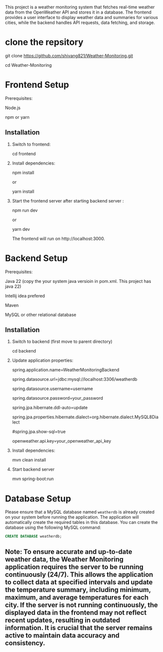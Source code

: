 This project is a weather monitoring system that fetches real-time weather data from the OpenWeather API and stores it in a database.
The frontend provides a user interface to display weather data and summaries for various cities, while the backend handles API requests, data fetching, and storage.

# clone the repsitory
  git clone https://github.com/shivang821/Weather-Monitoring.git

  cd Weather-Monitoring
  
# Frontend Setup
  Prerequisites:
  
  Node.js
  
  npm or yarn
  
  ## Installation
  1. Switch to frontend:
     
     cd frontend
     
  3. Install dependencies:
     
     npm install
     
     or
     
     yarn install
     
  5. Start the frontend server after starting backend server :
     
     npm run dev
     
     or
     
     yarn dev
     
     The frontend will run on http://localhost:3000.

# Backend Setup

  Prerequisites:
  
   Java 22 (copy the your system java versioin in pom.xml. This project has java 22)
  
   Intellij idea prefered
  
   Maven
  
   MySQL or other relational database
  
  ## Installation
  
  1. Switch to backend (first move to parent directory)
     
     cd backend
     
  2. Update application properties:
     
      spring.application.name=WeatherMonitoringBackend
     
      spring.datasource.url=jdbc:mysql://localhost:3306/weatherdb
     
      spring.datasource.username=username
     
      spring.datasource.password=your_password
      
      spring.jpa.hibernate.ddl-auto=update
     
      spring.jpa.properties.hibernate.dialect=org.hibernate.dialect.MySQL8Dialect
     
      #spring.jpa.show-sql=true
     
      openweather.api.key=your_openweather_api_key

  2. Install dependencies:
     
     mvn clean install
     
  4. Start backend server
     
     mvn spring-boot:run
     
# Database Setup
Please ensure that a MySQL database named `weatherdb` is already created on your system before running the application. The application will automatically create the required tables in this database. You can create the database using the following MySQL command:

```sql
CREATE DATABASE weatherdb;
```
## Note: To ensure accurate and up-to-date weather data, the Weather Monitoring application requires the server to be running continuously (24/7). This allows the application to collect data at specified intervals and update the temperature summary, including minimum, maximum, and average temperatures for each city. If the server is not running continuously, the displayed data in the frontend may not reflect recent updates, resulting in outdated information. It is crucial that the server remains active to maintain data accuracy and consistency.
   
